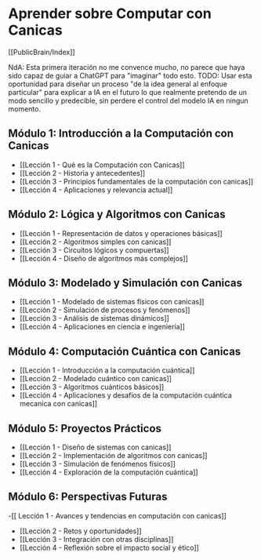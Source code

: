 # Aprender sobre Computar con Canicas

[[PublicBrain/Index]]

NdA: Esta primera iteración no me convence mucho, no parece que haya sido capaz de guiar a ChatGPT para "imaginar" todo esto. TODO: Usar esta oportunidad para diseñar un proceso "de la idea general al enfoque particular" para explicar a IA en el futuro lo que realmente pretendo de un modo sencillo y predecible, sin perdere el control del modelo IA en ningun momento.

## Módulo 1: Introducción a la Computación con Canicas
- [[Lección 1 - Qué es la Computación con Canicas]]
- [[Lección 2 - Historia y antecedentes]]
- [[Lección 3 - Principios fundamentales de la computación con canicas]]
- [[Lección 4 - Aplicaciones y relevancia actual]]

## Módulo 2: Lógica y Algoritmos con Canicas
- [[Lección 1 - Representación de datos y operaciones básicas]]
- [[Lección 2 - Algoritmos simples con canicas]]
- [[Lección 3 - Circuitos lógicos y compuertas]]
- [[Lección 4 - Diseño de algoritmos más complejos]]

## Módulo 3: Modelado y Simulación con Canicas
- [[Lección 1 - Modelado de sistemas físicos con canicas]]
- [[Lección 2 - Simulación de procesos y fenómenos]]
- [[Lección 3 - Análisis de sistemas dinámicos]]
- [[Lección 4 - Aplicaciones en ciencia e ingeniería]]

## Módulo 4: Computación Cuántica con Canicas

- [[Lección 1 - Introducción a la computación cuántica]]
- [[Lección 2 - Modelado cuántico con canicas]]
- [[Lección 3 - Algoritmos cuánticos básicos]]
- [[Lección 4 - Aplicaciones y desafíos de la computación cuántica mecanica con canicas]]

## Módulo 5: Proyectos Prácticos

- [[Lección 1 - Diseño de sistemas con canicas]]
- [[Lección 2 - Implementación de algoritmos con canicas]]
- [[Lección 3 - Simulación de fenómenos físicos]]
- [[Lección 4 - Exploración de la computación cuántica]]

## Módulo 6: Perspectivas Futuras
-[[ Lección 1 - Avances y tendencias en computación con canicas]]
- [[Lección 2 - Retos y oportunidades]]
- [[Lección 3 - Integración con otras disciplinas]]
- [[Lección 4 - Reflexión sobre el impacto social y ético]]

